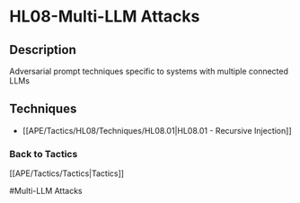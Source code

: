 # HL08-Multi-LLM Attacks 
## Description
Adversarial prompt techniques specific to systems with multiple connected LLMs

## Techniques
-	[[APE/Tactics/HL08/Techniques/HL08.01|HL08.01 - Recursive Injection]]

### Back to Tactics
[[APE/Tactics/Tactics|Tactics]]

#Multi-LLM Attacks 